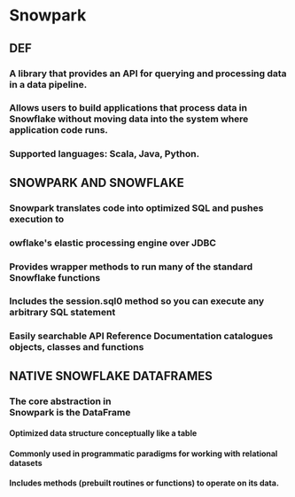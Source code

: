 # Snowpark

## DEF
### A library that provides an API for querying and processing data in a data pipeline.
### Allows users to build applications that process data in Snowflake without moving data into the system where application code runs.
### Supported languages: Scala, Java, Python.


## SNOWPARK AND SNOWFLAKE
### Snowpark translates code into optimized SQL and pushes execution to
### owflake's elastic processing engine over JDBC
### Provides wrapper methods to run many of the standard Snowflake functions
### Includes the session.sql0 method so you can execute any arbitrary SQL statement
### Easily searchable API Reference Documentation catalogues objects, classes and functions

## NATIVE SNOWFLAKE DATAFRAMES
### The core abstraction in <br>Snowpark is the DataFrame
#### Optimized data structure conceptually like a table
#### Commonly used in programmatic paradigms for working with relational datasets
#### Includes methods (prebuilt routines or functions) to operate on its data.
